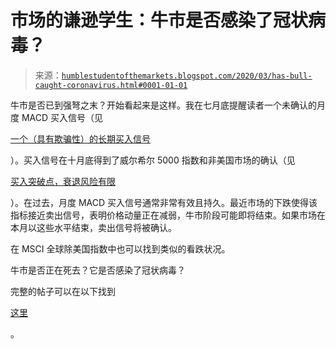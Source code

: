 <!--yml

类别：未分类

日期：2024-05-18 02:20:10

-->

# 市场的谦逊学生：牛市是否感染了冠状病毒？

> 来源：[`humblestudentofthemarkets.blogspot.com/2020/03/has-bull-caught-coronavirus.html#0001-01-01`](https://humblestudentofthemarkets.blogspot.com/2020/03/has-bull-caught-coronavirus.html#0001-01-01)

牛市是否已到强弩之末？开始看起来是这样。我在七月底提醒读者一个未确认的月度 MACD 买入信号（见

[一个（具有欺骗性）的长期买入信号](https://humblestudentofthemarkets.com/2019/07/31/a-deceptive-long-term-buy-signal/)

）。买入信号在十月底得到了威尔希尔 5000 指数和非美国市场的确认（见

[买入突破点，衰退风险有限](https://humblestudentofthemarkets.com/2019/11/03/buy-the-breakout-recession-risk-limited/)

）。在过去，月度 MACD 买入信号通常非常有效且持久。最近市场的下跌使得该指标接近卖出信号，表明价格动量正在减弱，牛市阶段可能即将结束。如果市场在本月以这些水平结束，卖出信号将被确认。

在 MSCI 全球除美国指数中也可以找到类似的看跌状况。

牛市是否正在死去？它是否感染了冠状病毒？

完整的帖子可以在以下找到

[这里](https://humblestudentofthemarkets.com/2020/03/07/has-the-bull-caught-the-coronavirus/)

。
